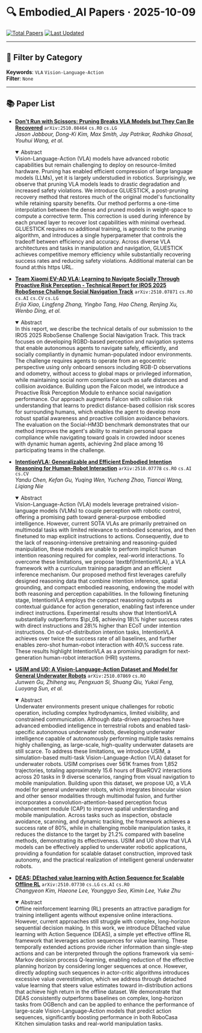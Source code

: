 # 🔍 Embodied_AI Papers · 2025-10-09

[![Total Papers](https://img.shields.io/badge/Papers-5-2688EB)]()
[![Last Updated](https://img.shields.io/badge/dynamic/json?url=https://api.github.com/repos/tavish9/awesome-daily-AI-arxiv/commits/main&query=%24.commit.author.date&label=updated&color=orange)]()

---

## 📌 Filter by Category
**Keywords**: `VLA` `Vision-Language-Action`  
**Filter**: `None`

---

## 📚 Paper List

- **[Don't Run with Scissors: Pruning Breaks VLA Models but They Can Be Recovered](https://arxiv.org/abs/2510.08464)**  `arXiv:2510.08464`  `cs.RO` `cs.LG`  
  _Jason Jabbour, Dong-Ki Kim, Max Smith, Jay Patrikar, Radhika Ghosal, Youhui Wang, et al._
  <details open><summary>Abstract</summary>
  Vision-Language-Action (VLA) models have advanced robotic capabilities but remain challenging to deploy on resource-limited hardware. Pruning has enabled efficient compression of large language models (LLMs), yet it is largely understudied in robotics. Surprisingly, we observe that pruning VLA models leads to drastic degradation and increased safety violations. We introduce GLUESTICK, a post-pruning recovery method that restores much of the original model's functionality while retaining sparsity benefits. Our method performs a one-time interpolation between the dense and pruned models in weight-space to compute a corrective term. This correction is used during inference by each pruned layer to recover lost capabilities with minimal overhead. GLUESTICK requires no additional training, is agnostic to the pruning algorithm, and introduces a single hyperparameter that controls the tradeoff between efficiency and accuracy. Across diverse VLA architectures and tasks in manipulation and navigation, GLUESTICK achieves competitive memory efficiency while substantially recovering success rates and reducing safety violations. Additional material can be found at:this https URL.
  </details>

- **[Team Xiaomi EV-AD VLA: Learning to Navigate Socially Through Proactive Risk Perception - Technical Report for IROS 2025 RoboSense Challenge Social Navigation Track](https://arxiv.org/abs/2510.07871)**  `arXiv:2510.07871`  `cs.RO` `cs.AI` `cs.CV` `cs.LG`  
  _Erjia Xiao, Lingfeng Zhang, Yingbo Tang, Hao Cheng, Renjing Xu, Wenbo Ding, et al._
  <details open><summary>Abstract</summary>
  In this report, we describe the technical details of our submission to the IROS 2025 RoboSense Challenge Social Navigation Track. This track focuses on developing RGBD-based perception and navigation systems that enable autonomous agents to navigate safely, efficiently, and socially compliantly in dynamic human-populated indoor environments. The challenge requires agents to operate from an egocentric perspective using only onboard sensors including RGB-D observations and odometry, without access to global maps or privileged information, while maintaining social norm compliance such as safe distances and collision avoidance. Building upon the Falcon model, we introduce a Proactive Risk Perception Module to enhance social navigation performance. Our approach augments Falcon with collision risk understanding that learns to predict distance-based collision risk scores for surrounding humans, which enables the agent to develop more robust spatial awareness and proactive collision avoidance behaviors. The evaluation on the Social-HM3D benchmark demonstrates that our method improves the agent's ability to maintain personal space compliance while navigating toward goals in crowded indoor scenes with dynamic human agents, achieving 2nd place among 16 participating teams in the challenge.
  </details>

- **[IntentionVLA: Generalizable and Efficient Embodied Intention Reasoning for Human-Robot Interaction](https://arxiv.org/abs/2510.07778)**  `arXiv:2510.07778`  `cs.RO` `cs.AI` `cs.CV`  
  _Yandu Chen, Kefan Gu, Yuqing Wen, Yucheng Zhao, Tiancai Wang, Liqiang Nie_
  <details open><summary>Abstract</summary>
  Vision-Language-Action (VLA) models leverage pretrained vision-language models (VLMs) to couple perception with robotic control, offering a promising path toward general-purpose embodied intelligence. However, current SOTA VLAs are primarily pretrained on multimodal tasks with limited relevance to embodied scenarios, and then finetuned to map explicit instructions to actions. Consequently, due to the lack of reasoning-intensive pretraining and reasoning-guided manipulation, these models are unable to perform implicit human intention reasoning required for complex, real-world interactions. To overcome these limitations, we propose \textbf{IntentionVLA}, a VLA framework with a curriculum training paradigm and an efficient inference mechanism. Our proposed method first leverages carefully designed reasoning data that combine intention inference, spatial grounding, and compact embodied reasoning, endowing the model with both reasoning and perception capabilities. In the following finetuning stage, IntentionVLA employs the compact reasoning outputs as contextual guidance for action generation, enabling fast inference under indirect instructions. Experimental results show that IntentionVLA substantially outperforms $\pi_0$, achieving 18\% higher success rates with direct instructions and 28\% higher than ECoT under intention instructions. On out-of-distribution intention tasks, IntentionVLA achieves over twice the success rate of all baselines, and further enables zero-shot human-robot interaction with 40\% success rate. These results highlight IntentionVLA as a promising paradigm for next-generation human-robot interaction (HRI) systems.
  </details>

- **[USIM and U0: A Vision-Language-Action Dataset and Model for General Underwater Robots](https://arxiv.org/abs/2510.07869)**  `arXiv:2510.07869`  `cs.RO`  
  _Junwen Gu, Zhiheng wu, Pengxuan Si, Shuang Qiu, Yukai Feng, Luoyang Sun, et al._
  <details open><summary>Abstract</summary>
  Underwater environments present unique challenges for robotic operation, including complex hydrodynamics, limited visibility, and constrained communication. Although data-driven approaches have advanced embodied intelligence in terrestrial robots and enabled task-specific autonomous underwater robots, developing underwater intelligence capable of autonomously performing multiple tasks remains highly challenging, as large-scale, high-quality underwater datasets are still scarce. To address these limitations, we introduce USIM, a simulation-based multi-task Vision-Language-Action (VLA) dataset for underwater robots. USIM comprises over 561K frames from 1,852 trajectories, totaling approximately 15.6 hours of BlueROV2 interactions across 20 tasks in 9 diverse scenarios, ranging from visual navigation to mobile manipulation. Building upon this dataset, we propose U0, a VLA model for general underwater robots, which integrates binocular vision and other sensor modalities through multimodal fusion, and further incorporates a convolution-attention-based perception focus enhancement module (CAP) to improve spatial understanding and mobile manipulation. Across tasks such as inspection, obstacle avoidance, scanning, and dynamic tracking, the framework achieves a success rate of 80%, while in challenging mobile manipulation tasks, it reduces the distance to the target by 21.2% compared with baseline methods, demonstrating its effectiveness. USIM and U0 show that VLA models can be effectively applied to underwater robotic applications, providing a foundation for scalable dataset construction, improved task autonomy, and the practical realization of intelligent general underwater robots.
  </details>

- **[DEAS: DEtached value learning with Action Sequence for Scalable Offline RL](https://arxiv.org/abs/2510.07730)**  `arXiv:2510.07730`  `cs.LG` `cs.AI` `cs.RO`  
  _Changyeon Kim, Haeone Lee, Younggyo Seo, Kimin Lee, Yuke Zhu_
  <details open><summary>Abstract</summary>
  Offline reinforcement learning (RL) presents an attractive paradigm for training intelligent agents without expensive online interactions. However, current approaches still struggle with complex, long-horizon sequential decision making. In this work, we introduce DEtached value learning with Action Sequence (DEAS), a simple yet effective offline RL framework that leverages action sequences for value learning. These temporally extended actions provide richer information than single-step actions and can be interpreted through the options framework via semi-Markov decision process Q-learning, enabling reduction of the effective planning horizon by considering longer sequences at once. However, directly adopting such sequences in actor-critic algorithms introduces excessive value overestimation, which we address through detached value learning that steers value estimates toward in-distribution actions that achieve high return in the offline dataset. We demonstrate that DEAS consistently outperforms baselines on complex, long-horizon tasks from OGBench and can be applied to enhance the performance of large-scale Vision-Language-Action models that predict action sequences, significantly boosting performance in both RoboCasa Kitchen simulation tasks and real-world manipulation tasks.
  </details>
